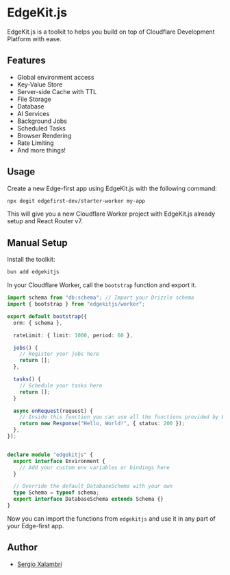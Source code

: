 # EdgeKit.js

EdgeKit.js is a toolkit to helps you build on top of Cloudflare Development Platform with ease.

## Features

- Global environment access
- Key-Value Store
- Server-side Cache with TTL
- File Storage
- Database
- AI Services
- Background Jobs
- Scheduled Tasks
- Browser Rendering
- Rate Limiting
- And more things!

## Usage

Create a new Edge-first app using EdgeKit.js with the following command:

```bash
npx degit edgefirst-dev/starter-worker my-app
```

This will give you a new Cloudflare Worker project with EdgeKit.js already setup and React Router v7.

## Manual Setup

Install the toolkit:

```bash
bun add edgekitjs
```

In your Cloudflare Worker, call the `bootstrap` function and export it.

```ts
import schema from "db:schema"; // Import your Drizzle schema
import { bootstrap } from "edgekitjs/worker";

export default bootstrap({
  orm: { schema },

  rateLimit: { limit: 1000, period: 60 },

  jobs() {
    // Register your jobs here
    return [];
  },

  tasks() {
    // Schedule your tasks here
    return [];
  }

  async onRequest(request) {
    // Inside this function you can use all the functions provided by EdgeKit.js
    return new Response("Hello, World!", { status: 200 });
  },
});


declare module "edgekitjs" {
  export interface Environment {
    // Add your custom env variables or bindings here
  }

  // Override the default DatabaseSchema with your own
  type Schema = typeof schema;
  export interface DatabaseSchema extends Schema {}
}
```

Now you can import the functions from `edgekitjs` and use it in any part of your Edge-first app.

## Author

- [Sergio Xalambrí](https://sergiodxa.com)
